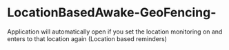 LocationBasedAwake-GeoFencing-
==============================

Application will automatically open if you set the location monitoring on and enters to that location again (Location based reminders)
